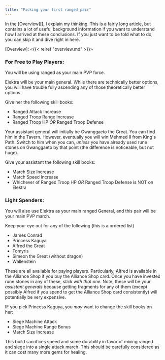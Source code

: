 ```yaml
---
title: "Picking your first ranged pair"
---
```


In the [Overview][], I explain my thinking.  This is a fairly long article, but
contains a lot of useful background information if you want to understand how I
arrived at these conclusions. If you just want to be told what to do, you can
skip it and dive right in here. 

[Overview]: <{{< relref "overview.md" >}}>

### For Free to Play Players:

You will be using ranged as your main PVP force.

Elektra will be your main general.  While there are technically better options,
you will have trouble fully ascending any of those theoretically better
options.

Give her the following skill books:
* Ranged Attack Increase
* Ranged Troop Range Increase
* Ranged Troop HP *OR* Ranged Troop Defense

Your assistant general will initially be Gwanggaeto the Great.  You can find
him in the Tavern.  However, eventually you will win Mehmed II from King's
Path.  Switch to him when you can, *unless* you have already used rune stones
on Gwanggaeto by that point (the difference is noticeable, but not huge).

Give your assistant the following skill books:
* March Size Increase
* March Speed Increase
* Whichever of Ranged Troop HP *OR* Ranged Troop Defense is NOT on Elektra

### Light Spenders:

You will also use Elektra as your main ranged General, and this pair will be
your main PVP march.

Keep your eye out for any of the following (this is a ordered list)

* James Conrad
* Princess Kaguya
* Alfred the Great
* Tomyris
* Simeon the Great (without dragon)
* Wallenstein

These are all available for paying players. Particularly, Alfred is available
in the Alliance Shop if you buy the Alliance Shop card.  Once you have invested
rune stones in any of these, *stick with that one*.  Note, these will be your
*assistant generals* because getting fragments for any of them (except possibly
Alfred if you spend to get the Alliance Shop card consistently) will
potentially be very expensive.

IF you pick Princess Kaguya, you *may* want to change the skill books on her:
* Siege Machine Attack
* Siege Machine Range Bonus
* March Size Increase

This build sacrifices speed and some durability in favor of mixing ranged and
siege into a single attack march.  This should be carefully considered as it
can cost many more gems for healing.

